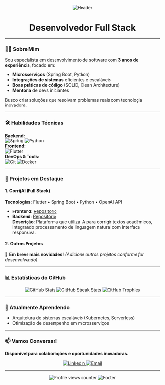 <div align="center">
  <img src="https://capsule-render.vercel.app/api?type=waving&color=0:1D2671,100:C33764&height=200&section=header&text=Gustavo%20Coutinho&fontSize=50&fontAlignY=35&animation=fadeIn" alt="Header"/>
</div>

<h1 align="center"> Desenvolvedor Full Stack </h1>

---

### 🧑‍💻 Sobre Mim  
Sou especialista em desenvolvimento de software com **3 anos de experiência**, focado em:  
- **Microsserviços** (Spring Boot, Python)  
- **Integrações de sistemas** eficientes e escaláveis  
- **Boas práticas de código** (SOLID, Clean Architecture)  
- **Mentoria** de devs iniciantes  

Busco criar soluções que resolvam problemas reais com tecnologia inovadora.  

---

### 🛠️ Habilidades Técnicas  

**Backend:**  
![Spring](https://img.shields.io/badge/Spring-6DB33F?style=flat&logo=spring&logoColor=white)
![Python](https://img.shields.io/badge/Python-3776AB?style=flat&logo=python&logoColor=white)  
**Frontend:**  
![Flutter](https://img.shields.io/badge/Flutter-02569B?style=flat&logo=flutter&logoColor=white)  
**DevOps & Tools:**  
![Git](https://img.shields.io/badge/Git-F05032?style=flat&logo=git&logoColor=white)
![Docker](https://img.shields.io/badge/Docker-2496ED?style=flat&logo=docker&logoColor=white)  

---

### 🚀 Projetos em Destaque  

#### 1. **CorrijAI** (Full Stack)  
**Tecnologias:** Flutter • Spring Boot • Python • OpenAI API  
- **Frontend**: [Repositório](https://github.com/Gustavo-Souza-Coutinho/CorrijAI-frontend)  
- **Backend**: [Repositório](https://github.com/Gustavo-Souza-Coutinho/CorrijAI-backend)  
**Descrição**: Plataforma que utiliza IA para corrigir textos acadêmicos, integrando processamento de linguagem natural com interface responsiva.  

#### 2. **Outros Projetos**  
🔹 **Em breve mais novidades!** *(Adicione outros projetos conforme for desenvolvendo)*  

---

### 📊 Estatísticas do GitHub  

<div align="center">
  <img src="https://github-readme-stats.vercel.app/api?username=Gustavo-Souza-Coutinho&show_icons=true&theme=radical&hide_title=true" alt="GitHub Stats"/>
  <img src="https://github-readme-streak-stats.herokuapp.com/?user=Gustavo-Souza-Coutinho&theme=radical" alt="GitHub Streak Stats"/>
  <img src="https://github-profile-trophy.vercel.app/?username=Gustavo-Souza-Coutinho&theme=onedark&margin-w=15" alt="GitHub Trophies"/>
</div>

---

### 🌱 Atualmente Aprendendo  
- Arquitetura de sistemas escaláveis (Kubernetes, Serverless)  
- Otimização de desempenho em microsserviços  

---

### 📫 Vamos Conversar!  
**Disponível para colaborações e oportunidades inovadoras.**  

<div align="center">
  <a href="https://www.linkedin.com/in/gustavo-coutinho-35b7b8239/" target="_blank">
    <img src="https://img.shields.io/badge/LinkedIn-0077B5?style=for-the-badge&logo=linkedin&logoColor=white" alt="LinkedIn"/>
  </a>
  <a href="mailto:gustavo.couty@hotmail.com" target="_blank">
    <img src="https://img.shields.io/badge/Email-D14836?style=for-the-badge&logo=gmail&logoColor=white" alt="Email"/>
  </a>
</div>

---

<div align="center">
  <img src="https://komarev.com/ghpvc/?username=Gustavo-Souza-Coutinho&label=PROFILE+VIEWS&color=F7B801&style=for-the-badge" alt="Profile views counter"/>
  <img src="https://capsule-render.vercel.app/api?type=waving&color=0:C33764,100:1D2671&height=100&section=footer&animation=fadeIn" alt="Footer"/>
</div>
